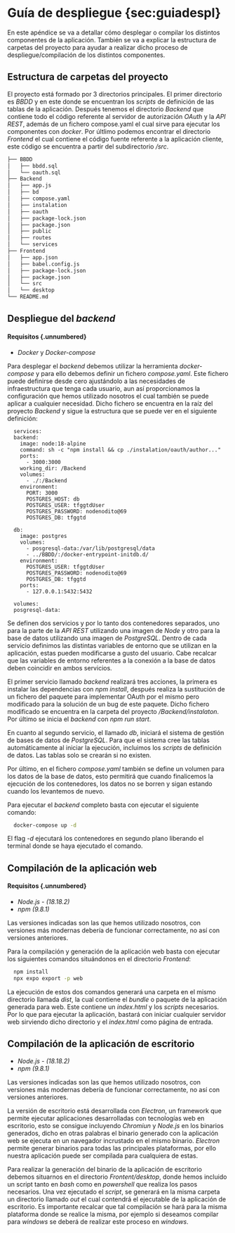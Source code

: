# Guía de despliegue  {sec:guiadespl}

En este apéndice se va a detallar cómo desplegar o compilar los distintos componentes de la aplicación. También se va a explicar la estructura de carpetas del proyecto para ayudar a realizar dicho proceso de despliegue/compilación de los distintos componentes.

## Estructura de carpetas del proyecto

El proyecto está formado por 3 directorios principales. El primer directorio es *BBDD* y en este donde se encuentran los *scripts* de definición de las tablas de la aplicación. Después tenemos el directorio *Backend* que contiene todo el código referente al servidor de autorización *OAuth* y la *API REST*, además de un fichero compose.yaml el cual sirve para ejecutar los componentes con *docker*. Por últlimo podemos encontrar el directorio *Frontend* el cual contiene el código fuente referente a la aplicación cliente, este código se encuentra a partir del subdirectorio */src*.

```bash
├── BBDD
│   ├── bbdd.sql
│   └── oauth.sql
├── Backend
│   ├── app.js
│   ├── bd
│   ├── compose.yaml
│   ├── instalation
│   ├── oauth
│   ├── package-lock.json
│   ├── package.json
│   ├── public
│   ├── routes
│   └── services
├── Frontend
│   ├── app.json
│   ├── babel.config.js
│   ├── package-lock.json
│   ├── package.json
│   └── src
│   └── desktop
└── README.md
```

## Despliegue del *backend*

#### Requisitos {.unnumbered}

- *Docker* y *Docker-compose*

Para desplegar el *backend* debemos utilizar la herramienta *docker-compose* y para ello debemos definir un fichero *compose.yaml*. Este fichero puede definirse desde cero ajustándolo a las necesidades de infraestructura que tenga cada usuario, aun así proporcionamos la configuración que hemos utilizado nosotros el cual también se puede aplicar a cualquier necesidad. Dicho fichero se encuentra en la raíz del proyecto *Backend* y sigue la estructura que se puede ver en el siguiente definición:

```{.yaml}
  services:
  backend:
    image: node:18-alpine
    command: sh -c "npm install && cp ./instalation/oauth/author..."
    ports:
      - 3000:3000
    working_dir: /Backend
    volumes:
      - ./:/Backend
    environment:
      PORT: 3000
      POSTGRES_HOST: db 
      POSTGRES_USER: tfggtdUser
      POSTGRES_PASSWORD: nodenodito@69
      POSTGRES_DB: tfggtd

  db:
    image: postgres
    volumes:
      - posgresql-data:/var/lib/postgresql/data
      - ../BBDD/:/docker-entrypoint-initdb.d/
    environment:
      POSTGRES_USER: tfggtdUser
      POSTGRES_PASSWORD: nodenodito@69
      POSTGRES_DB: tfggtd
    ports:
      - 127.0.0.1:5432:5432

  volumes:
  posgresql-data:
```

Se definen dos servicios y por lo tanto dos contenedores separados, uno para la parte de la *API REST* utilizando una imagen de *Node* y otro para la base de datos utilizando una imagen de *PostgreSQL*. Dentro de cada servicio definimos las distintas variables de entorno que se utilizan en la aplicación, estas pueden modificarse a gusto del usuario. Cabe recalcar que las variables de entorno referentes a la conexión a la base de datos deben coincidir en ambos servicios. 

El primer servicio llamado *backend* realizará tres acciones, la primera es instalar las dependencias con *npm install*, después realiza la sustitución de un fichero del paquete para implementar OAuth por el mismo pero modificado para la solución de un bug de este paquete. Dicho fichero modificado se encuentra en la carpeta del proyecto */Backend/instalaton*. Por último se inicia el *backend* con *npm run start*.

En cuanto al segundo servicio, el llamado *db*, iniciará el sistema de gestión de bases de datos de *PostgreSQL*. Para que el sistema cree las tablas automáticamente al iniciar la ejecución, incluimos los *scripts* de definición de datos. Las tablas solo se crearán si no existen.

Por último, en el fichero *compose.yaml* también se define un volumen para los datos de la base de datos, esto permitirá que cuando finalicemos la ejecución de los contenedores, los datos no se borren y sigan estando cuando los levantemos de nuevo.

Para ejecutar el *backend* completo basta con ejecutar el siguiente comando:

```bash
  docker-compose up -d 
```

El flag *-d* ejecutará los contenedores en segundo plano liberando el terminal donde se haya ejecutado el comando. 

## Compilación de la aplicación web

#### Requisitos {.unnumbered}

- *Node.js - (18.18.2)*
- *npm (9.8.1)*

Las versiones indicadas son las que hemos utilizado nosotros, con versiones más modernas debería de funcionar correctamente, no así con versiones anteriores.

Para la compilación y generación de la aplicación web basta con ejecutar los siguientes comandos situándonos en el directorio *Frontend*:

```bash
  npm install
  npx expo export -p web
```

La ejecución de estos dos comandos generará una carpeta en el mismo directorio llamada *dist*, la cual contiene el *bundle* o paquete de la aplicación generada para web. Este contiene un *index.html* y los *scripts* necesarios. Por lo que para ejecutar la aplicación, bastará con iniciar cualquier servidor web sirviendo dicho directorio y el *index.html* como página de entrada.

## Compilación de la aplicación de escritorio

- *Node.js - (18.18.2)*
- *npm (9.8.1)*

Las versiones indicadas son las que hemos utilizado nosotros, con versiones más modernas debería de funcionar correctamente, no así con versiones anteriores.

La versión de escritorio está desarrollada con *Electron*, un framework que permite ejecutar aplicaciones desarrolladas con tecnologías web en escritorio, esto se consigue  incluyendo *Chromiun* y *Node.js* en los binarios generados, dicho en otras palabras el binario generado con la aplicación web se ejecuta en un navegador incrustado en el mismo binario. *Electron* permite generar binarios para todas las principales plataformas, por ello nuestra aplicación puede ser compilada para cualquiera de estas.

Para realizar la generación del binario de la aplicación de escritorio debemos situarnos en el directorio *Frontent/desktop*, donde hemos incluido un script tanto en *bash* como en *powershell* que realiza los pasos necesarios. Una vez ejecutado el *script*, se generará en la misma carpeta un directorio llamado *out* el cual contendrá el ejecutable de la aplicación de escritorio. Es importante recalcar que tal compilación se hará para la misma plataforma donde se realice la misma, por ejemplo si deseamos compilar para *windows* se deberá de realizar este proceso en *windows*.
